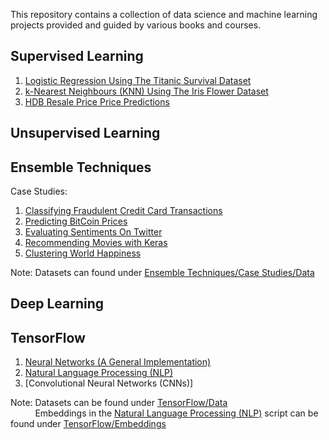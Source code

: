 This repository contains a collection of data science and machine learning projects provided and guided by various books and courses.

## Supervised Learning
1) [Logistic Regression Using The Titanic Survival Dataset](https://github.com/EdGoh95/Data-Projects/tree/main/Supervised%20Learning/Logistic%20Regression)
2) [k-Nearest Neighbours (KNN) Using The Iris Flower Dataset](https://github.com/EdGoh95/Data-Projects/tree/main/Supervised%20Learning/K-Nearest%20Neighbours%20(KNN))
3) [HDB Resale Price Price Predictions](https://github.com/EdGoh95/Data-Projects/tree/main/HDB%20Resale%20Flat%20Price%20Predictions)

## Unsupervised Learning

## Ensemble Techniques
Case Studies: 
1. [Classifying Fraudulent Credit Card Transactions](https://github.com/EdGoh95/Data-Projects/blob/main/Ensemble%20Techniques/Case%20Studies/Credit%20Card%20Fraud%20Detection.py)
2. [Predicting BitCoin Prices](https://github.com/EdGoh95/Data-Projects/blob/main/Ensemble%20Techniques/Case%20Studies/Bitcoin%20Prices%20Predictions.py)
3. [Evaluating Sentiments On Twitter](https://github.com/EdGoh95/Data-Projects/blob/main/Ensemble%20Techniques/Case%20Studies/Sentiment%20Analysis%20Using%20Twitter%20Data.py)
4. [Recommending Movies with Keras](https://github.com/EdGoh95/Data-Projects/blob/main/Ensemble%20Techniques/Case%20Studies/Movie%20Recommendations.py)
5. [Clustering World Happiness](https://github.com/EdGoh95/Data-Projects/blob/main/Ensemble%20Techniques/Case%20Studies/Clustering%20World%20Happiness.py)

Note: Datasets can found under [Ensemble Techniques/Case Studies/Data](https://github.com/EdGoh95/Data-Projects/tree/main/Ensemble%20Techniques/Case%20Studies/Data)

## Deep Learning

## TensorFlow
1) [Neural Networks (A General Implementation)](https://github.com/EdGoh95/Data-Projects/blob/main/TensorFlow/Neural%20Networks.py)
2) [Natural Language Processing (NLP)](https://github.com/EdGoh95/Data-Projects/blob/main/TensorFlow/Natural%20Language%20Processing.py)
3) [Convolutional Neural Networks (CNNs)]

Note: Datasets can be found under [TensorFlow/Data](https://github.com/EdGoh95/Data-Projects/tree/main/TensorFlow/Data) <br />
      &nbsp;  &nbsp; &nbsp; &nbsp; &nbsp;
	  Embeddings in the [Natural Language Processing (NLP)](https://github.com/EdGoh95/Data-Projects/blob/main/TensorFlow/Natural%20Language%20Processing.py) script can be found under [TensorFlow/Embeddings](https://github.com/EdGoh95/Data-Projects/tree/main/TensorFlow/Embeddings)
